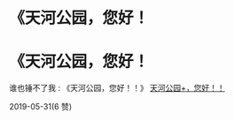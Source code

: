 # 《天河公园，您好！

# 《天河公园，您好！

谁也锤不了我 : 《天河公园，您好！！》 [天河公园](https://mp.weixin.qq.com/s/ctIOP9Qipa81whXLxz7vAA)[+](https://mp.weixin.qq.com/s/ctIOP9Qipa81whXLxz7vAA)[，您好！！](https://mp.weixin.qq.com/s/ctIOP9Qipa81whXLxz7vAA)

2019-05-31(6 赞)